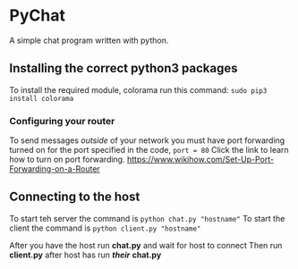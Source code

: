 # PyChat
A simple chat program written with python.

## Installing the correct python3 packages
To install the required module, 
colorama run this command: `sudo pip3 install colorama`

### Configuring your router

To send messages *outside* of your network you must have port forwarding turned on for
the port specified in the code, `port = 80`
Click the link to learn how to turn on port forwarding.
https://www.wikihow.com/Set-Up-Port-Forwarding-on-a-Router


## Connecting to the host
To start teh server the command is `python chat.py "hostname"` To start the client the command
is `python client.py "hostname"`

After you have the host run **chat.py** and wait for host to connect
Then run **client.py** after host has run **_their_** **chat.py**


